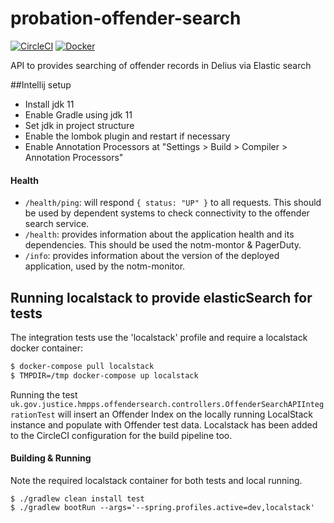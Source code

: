 # probation-offender-search

[![CircleCI](https://circleci.com/gh/ministryofjustice/probation-offender-search/tree/main.svg?style=svg)](https://circleci.com/gh/ministryofjustice/probation-offender-search)
[![Docker](https://quay.io/repository/hmpps/probation-offender-search/status)](https://quay.io/repository/hmpps/probation-offender-search/status)

API to provides searching of offender records in Delius via Elastic search

##Intellij setup

- Install jdk 11
- Enable Gradle using jdk 11
- Set jdk in project structure
- Enable the lombok plugin and restart if necessary
- Enable Annotation Processors at "Settings > Build > Compiler > Annotation Processors"

#### Health

- `/health/ping`: will respond `{ status: "UP" }` to all requests.  This should be used by dependent systems to check connectivity to the offender search service.
- `/health`: provides information about the application health and its dependencies.  This should be used the notm-montor & PagerDuty.
- `/info`: provides information about the version of the deployed application, used by the notm-monitor.

## Running localstack to provide elasticSearch for tests
The integration tests use the 'localstack' profile and require a localstack docker container:
```bash
$ docker-compose pull localstack
$ TMPDIR=/tmp docker-compose up localstack
```

Running the test `uk.gov.justice.hmpps.offendersearch.controllers.OffenderSearchAPIIntegrationTest` will insert an Offender Index on 
the locally running LocalStack instance and populate with Offender test data. Localstack has been added to the CircleCI configuration for 
the build pipeline too.

#### Building & Running

Note the required localstack container for both tests and local running.

```$bash
$ ./gradlew clean install test
$ ./gradlew bootRun --args='--spring.profiles.active=dev,localstack'
```
